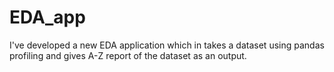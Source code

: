# EDA_app
I've developed a new EDA application which in takes a dataset using pandas profiling and gives A-Z report of the dataset as an output.
